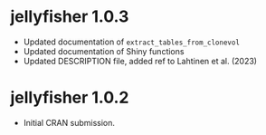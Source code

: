 # jellyfisher 1.0.3

- Updated documentation of `extract_tables_from_clonevol`
- Updated documentation of Shiny functions
- Updated DESCRIPTION file, added ref to Lahtinen et al. (2023)

# jellyfisher 1.0.2

- Initial CRAN submission.
